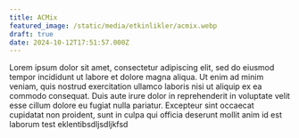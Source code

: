 ```yaml
---
title: ACMix
featured_image: /static/media/etkinlikler/acmix.webp
draft: true
date: 2024-10-12T17:51:57.000Z
---
```

Lorem ipsum dolor sit amet, consectetur adipiscing elit, sed do eiusmod tempor incididunt ut labore et dolore magna aliqua. Ut enim ad minim veniam, quis nostrud exercitation ullamco laboris nisi ut aliquip ex ea commodo consequat. Duis aute irure dolor in reprehenderit in voluptate velit esse cillum dolore eu fugiat nulla pariatur. Excepteur sint occaecat cupidatat non proident, sunt in culpa qui officia deserunt mollit anim id est laborum test eklentibsdljsdljkfsd
